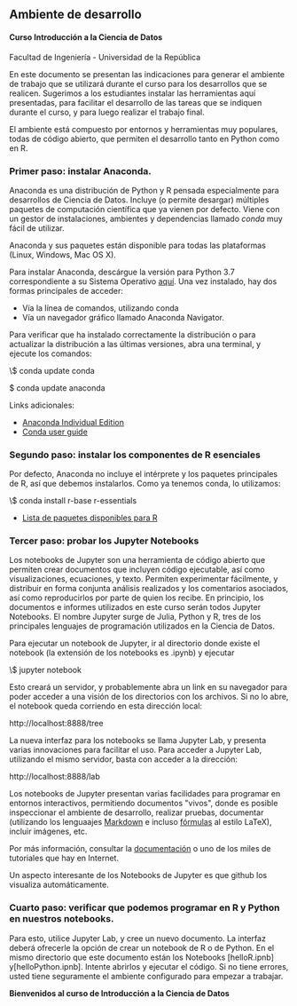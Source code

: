 ## Ambiente de desarrollo

#### **Curso Introducción a la Ciencia de Datos**

Facultad de Ingeniería - Universidad de la República

En este documento se presentan las indicaciones para generar el ambiente de trabajo que se utilizará durante el curso para los desarrollos que se realicen. Sugerimos a los estudiantes instalar las herramientas aquí presentadas, para facilitar el desarrollo de las tareas que se indiquen durante  el curso, y para luego realizar el trabajo final. 

El ambiente está compuesto por entornos y herramientas muy populares, todas de código abierto, que permiten el desarrollo tanto en Python como en R. 

### Primer paso: instalar Anaconda. 

Anaconda es una distribución de Python y R pensada especialmente para desarrollos de Ciencia de Datos. Incluye (o permite desargar) múltiples paquetes de computación científica que ya vienen por defecto. Viene con un gestor de instalaciones, ambientes y dependencias llamado *conda* muy fácil de utilizar. 

Anaconda y sus paquetes están disponible para todas las plataformas (Linux, Windows, Mac OS X). 

Para instalar Anaconda, descárgue la versión para Python 3.7 correspondiente a su Sistema Operativo [aquí](https://www.anaconda.com/distribution/#download-section).  Una vez instalado, hay dos formas principales de acceder:

- Vía la línea de comandos, utilizando conda
- Vía un navegador gráfico llamado Anaconda Navigator. 

Para verificar que ha instalado correctamente la distribución o para actualizar la distribución a las últimas versiones, abra una terminal, y ejecute los comandos:

\\$ conda update conda

\$ conda update anaconda

Links adicionales:
- [Anaconda Individual Edition](https://docs.anaconda.com/anaconda/)
- [Conda user guide](https://conda.io/projects/conda/en/latest/user-guide/index.html)

### Segundo paso: instalar los componentes de R esenciales

Por defecto, Anaconda no incluye el intérprete y los paquetes principales de R, así que debemos instalarlos. Como ya tenemos conda, lo utilizamos:

\\$ conda install r-base r-essentials

- [Lista de paquetes disponibles para R](https://docs.anaconda.com/anaconda/packages/r-language-pkg-docs/)

### Tercer paso: probar los Jupyter Notebooks

Los notebooks de Jupyter son una herramienta de código abierto que permiten crear documentos que incluyen código ejecutable, así como visualizaciones, ecuaciones, y texto. Permiten experimentar fácilmente, y distribuir en forma conjunta análisis realizados y los comentarios asociados, así como reproducirlos por parte de quien los recibe. En principio, los documentos e informes utilizados en este curso serán todos Jupyter Notebooks. El nombre Jupyter surge de Julia, Python y R, tres de los principales lenguajes de programación utilizados en la Ciencia de Datos. 

Para ejecutar un notebook de Jupyter, ir al directorio donde existe el notebook (la extensión de los notebooks es .ipynb) y ejecutar

\\$ jupyter notebook

Esto creará un servidor, y probablemente abra un link en su navegador para poder acceder a una visión de los directorios con los archivos. Si no lo abre, el notebook queda corriendo en esta dirección local:

http://localhost:8888/tree

La nueva interfaz para los notebooks se llama Jupyter Lab, y presenta varias innovaciones para facilitar el uso. Para acceder a Jupyter Lab, utilizando el mismo servidor, basta con acceder a la dirección:

http://localhost:8888/lab

Los notebooks de Jupyter presentan varias facilidades para programar en entornos interactivos, permitiendo documentos "vivos", donde es posible inspeccionar el ambiente de desarrollo, realizar pruebas, documentar (utilizando los lenguaajes [Markdown](https://opensource.com/article/19/9/introduction-markdown) e incluso [fórmulas](https://www.overleaf.com/learn/latex/mathematical_expressions) al estilo LaTeX), incluir imágenes, etc. 

Por más información, consultar la [documentación](https://jupyter-notebook.readthedocs.io/en/stable/) o uno de los miles de tutoriales que hay en Internet. 

Un aspecto interesante de los Notebooks de Jupyter es que github los visualiza automáticamente. 

### Cuarto paso: verificar que podemos programar en R y Python en nuestros notebooks.

Para esto, utilice Jupyter Lab, y cree un nuevo documento. La interfaz deberá ofrecerle la opción de crear un notebook de R o de Python. En el mismo directorio que este documento están los Notebooks [helloR.ipnb] y[helloPython.ipnb]. Intente abrirlos y ejecutar el código. Si no tiene errores, usted tiene seguramente el ambiente configurado para empezar a trabajar.

**Bienvenidos al curso de Introducción a la Ciencia de Datos** 
